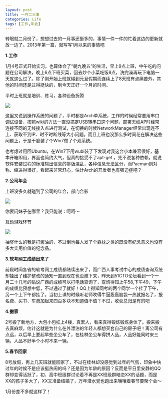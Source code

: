 ```yaml
---
layout: post
title: 一月二三事
categories: Life
tags: [工作,年会]
---
```


转眼就二月份了，想想过去的一月事还挺多的，事情一件一件的忙着这边的更新就放一边了。2013年第一篇，就写写1月以来的事情吧

**1.工作**

1月4号正式开始实习，也算体会了“朝九晚五”的生活，早上9点上班，中午吃的问题在公司解决，晚上6点下班买菜，回去炒个小菜吃饭8点，洗完澡再玩下电脑一天就这么过了。除了刚开始上班就碰到元旦假期而连续上了8天班有点痛苦外，其他的时间还是过得挺快的，到今天正好一个月的时间。

平时上班就是培训、练习，各种设备折腾


![](http://songtl.com/wp-content/uploads/2013/02/work.jpg)

这里又说到操作系统的问题了，平时都是Arch单系统，工作的时候经常要用串口调试设备，按照wiki的方法一直没搞定USB转串口这个问题，部署无线AP时经常连接不同的无线接入点进行测试，在切换的时候NetworkManager经常出现连不上、获取不到IP、时不时断线等大小问题。而且上班也没那么多时间花在解决这些问题上，于是干脆装了个Win7做了个双系统。

也考虑过用回Ubuntu，在Win7下用wubi装了下发现对我这台小本兼容很好，基本开箱即用，界面也简约大气，但真的接受不了apt-get ，先不说各种依赖，就说软件安装过程的标准输出信息的排版混乱，各种信息无法区分，而Pacman则对称、缩进得很好，看起来非常舒心，估计Arch的开发者也有强迫症吧？

**2.公司年会**

上班没多久就碰到了公司的年会，部门合影


![](http://songtl.com/wp-content/uploads/2013/02/a-600x3991.jpg)

你要问妹子在哪里？我只能说：呵呵～

互动游戏环节


![](http://songtl.com/wp-content/uploads/2013/02/conew_dsc_3522.jpg)

抽奖什么的我是打酱油的，不过倒也每人发了个靠枕之类的既没有纪念意义也没有多大实用价值的纪念品。

**3.软考网工成绩出来了**

前段时间各省的软考网工成绩都陆续出来了，而广西人事考试中心的成绩查询系统却挂出了维护整改的通知一直到现在也没撤下来，昨天到51CTO论坛看到一个一月二十几号的贴说广西的成绩可以打电话查询了，查询得知上午58,下午49，下午的成绩比预想中低，不过通过了就好！QQ上得知同考的两个同学一个挂了下午，另一个上下午都挂了。当初上课的时候听老师吹得牛逼轰轰脑袋一热就报名了，报名费、买书、车费加起来四百多块不知道值不值？不过，收获总归是有的吧

**4.搬家**

2号搬了新地方，大包小包扛上4楼，真累人，看来真得锻炼锻炼身体了。搬来搬去真麻烦，估计这就是为什么在外漂泊的年轻人都想买套自己的房子吧！离公司有点远，以后早上要起早些坐公车了，在桂林坐公车得拼人品，人品好能同时来三辆，人品不好半个小时不来一辆。

**5.春节回家**

8号放假，再上几天班就能回家了，不过在桂林却没感觉到过年的气氛，印象中快过年的时候不是应该挺热闹的吗？还是因为年龄的原因？反而是平日里安静的QQ群却变得活跃了，初、高中班级群讨论着不再是XX班级群暗恋XX的话题，而是XX的孩子多大了，XX又准备结婚了，万年潜水党也跑出来嚷嚷着春节要聚个会～

1月份差不多就这样了！
